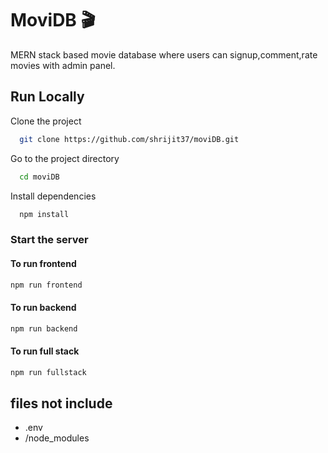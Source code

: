 
# MoviDB  🎬

MERN stack based movie database where users can signup,comment,rate movies with admin panel.






## Run Locally

Clone the project

```bash
  git clone https://github.com/shrijit37/moviDB.git
```

Go to the project directory

```bash
  cd moviDB
```

Install dependencies

```bash
  npm install
```

### Start the server
#### To run frontend 

```javascript
npm run frontend
```

#### To run backend 

```javascript
npm run backend
```
#### To run full stack 

```javascript
npm run fullstack
```


## files not include

- .env
- /node_modules

